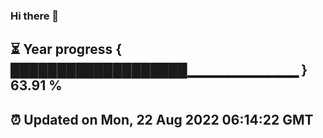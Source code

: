 ### Hi there 👋
⏳ Year progress { ███████████████████▁▁▁▁▁▁▁▁▁▁▁ } 63.91 %
---
⏰ Updated on Mon, 22 Aug 2022 06:14:22 GMT
---
